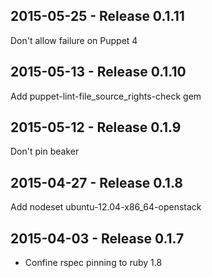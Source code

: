 ## 2015-05-25 - Release 0.1.11

Don't allow failure on Puppet 4

## 2015-05-13 - Release 0.1.10

Add puppet-lint-file_source_rights-check gem

## 2015-05-12 - Release 0.1.9

Don't pin beaker

## 2015-04-27 - Release 0.1.8

Add nodeset ubuntu-12.04-x86_64-openstack

## 2015-04-03 - Release 0.1.7

- Confine rspec pinning to ruby 1.8

